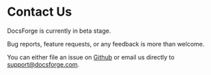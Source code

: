Contact Us
==================

DocsForge is currently in beta stage.

Bug reports, feature requests, or any feedback is more than welcome.

You can either file an issue on [Github](https://github.com/erez-o/docsforge/issues) or email us directly to <support@docsforge.com>.